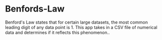 # Benfords-Law
Benford's Law states that for certain large datasets, the most common leading digit of any data point is 1. This app takes in a CSV file of numerical data and determines if it reflects this phenomenon..
